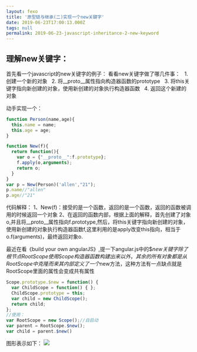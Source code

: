```yaml
---
layout: fexo
title: '原型链与继承(二)实现一个new关键字'
date: 2019-06-23T17:00:13.000Z
tags: null
permalink: 2019-06-23-javascript-inheritance-2-new-keyword
---
```

## 理解new关键字：
首先看一个javascript的new关键字的例子：
看看new关键字做了哪几件事：
  1. 创建一个新的对象
  2. 将__proto__属性指向构造器函数的prototype
  3. 将this关键字指向新创建的对象，使用新创建的对象执行构造器函数
  4. 返回这个新建的对象

动手实现一个：
```javascript
function Person(name,age){
  this.name = name;
  this.age = age;
}

function New(f){
  return function(){
    var o = {"__proto__":f.prototype};
    f.apply(o,arguments);
    return o;
  }
}
var p = New(Person)('allen',"21");
p.name//"allen"
p.age//"21"
```
代码解释：
1、New(f)：接受的是一个函数，返回的是一个函数，返回的函数被调用的时候返回一个对象
2、在返回的函数内部，根据上面的解释，首先创建了对象o,并且将__proto__属性指向f.prototype,然后，将this关键字指向新创建的对象，使用新创建的对象执行构造器函数f,这里利用的是apply改变this指向，相当于o.f(arguments)，最终返回对象o.

最近在看《build your own angularJS》,提一下angular.js中的$$new关键字
除了根节点RootScope使用Scope构造器函数构建出来以外，其余的所有对象都是从RootScope中克隆而来
其内部定义了一个$new方法，这种方法有一点缺点就是RootScope里面的属性会变成共有属性
```javascript
Scope.prototype.$new = function() { 
  var ChildScope = function() { };
  ChildScope.prototype = this;
  var child = new ChildScope();
  return child;
};
//使用：
var RootScope = new Scope();//自启动
var parent = RootScope.$new();
var child = parent.$new()
```
图形表示如下：
![](https://img-blog.csdn.net/20180516024527852)
